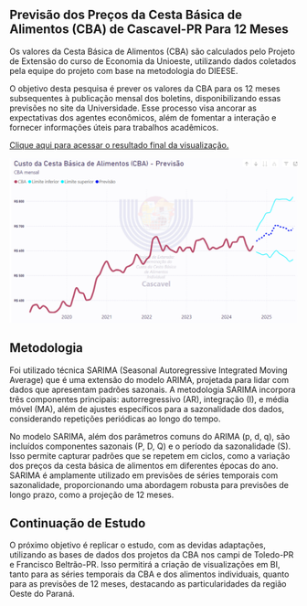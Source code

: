 ## Previsão dos Preços da Cesta Básica de Alimentos (CBA) de Cascavel-PR Para 12 Meses

Os valores da Cesta Básica de Alimentos (CBA) são calculados pelo Projeto de Extensão do curso de Economia da Unioeste, utilizando dados coletados pela equipe do projeto com base na metodologia do DIEESE.

O objetivo desta pesquisa é prever os valores da CBA para os 12 meses subsequentes à publicação mensal dos boletins, disponibilizando essas previsões no site da Universidade. Esse processo visa ancorar as expectativas dos agentes econômicos, além de fomentar a interação e fornecer informações úteis para trabalhos acadêmicos.

[Clique aqui para acessar o resultado final da visualização.](https://www.unioeste.br/portal/determinacao-do-custo-da-cesta-basica-de-alimentos/inicio)

![Clique aqui](./images/cba_bi.png)

## Metodologia
Foi utilizado técnica SARIMA (Seasonal Autoregressive Integrated Moving Average) que é uma extensão do modelo ARIMA, projetada para lidar com dados que apresentam padrões sazonais. A metodologia SARIMA incorpora três componentes principais: autorregressivo (AR), integração (I), e média móvel (MA), além de ajustes específicos para a sazonalidade dos dados, considerando repetições periódicas ao longo do tempo.

No modelo SARIMA, além dos parâmetros comuns do ARIMA (p, d, q), são incluídos componentes sazonais (P, D, Q) e o período da sazonalidade (S). Isso permite capturar padrões que se repetem em ciclos, como a variação dos preços da cesta básica de alimentos em diferentes épocas do ano. SARIMA é amplamente utilizado em previsões de séries temporais com sazonalidade, proporcionando uma abordagem robusta para previsões de longo prazo, como a projeção de 12 meses.

## Continuação de Estudo
O próximo objetivo é replicar o estudo, com as devidas adaptações, utilizando as bases de dados dos projetos da CBA nos campi de Toledo-PR e Francisco Beltrão-PR. Isso permitirá a criação de visualizações em BI, tanto para as séries temporais da CBA e dos alimentos individuais, quanto para as previsões de 12 meses, destacando as particularidades da região Oeste do Paraná.




